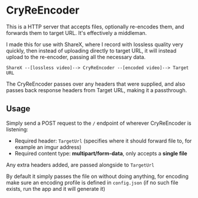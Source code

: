 # CryReEncoder
This is a HTTP server that accepts files, optionally re-encodes them, and forwards them to target URL. It's effectively a middleman.

I made this for use with ShareX, where I record with lossless quality very quickly, then instead of uploading directly to target URL, it will instead upload to the re-encoder, passing all the necessary data.

```
ShareX --[lossless video]--> CryReEncoder --[encoded video]--> Target URL
```
The CryReEncoder passes over any headers that were supplied, and also passes back response headers from Target URL, making it a passthrough.

## Usage
Simply send a POST request to the `/` endpoint of wherever CryReEncoder is listening:
- Required header: `TargetUrl` (specifies where it should forward file to, for example an imgur address)
- Required content type: **multipart/form-data**, only accepts a **single file**

Any extra headers added, are passed alongside to `TargetUrl`

By default it simply passes the file on without doing anything, for encoding make sure an encoding profile is defined in `config.json` (if no such file exists, run the app and it will generate it)
